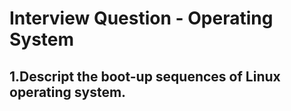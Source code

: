 Interview Question - Operating System
=====================================

1.Descript the boot-up sequences of Linux operating system.
-----------------------------------------------------------
